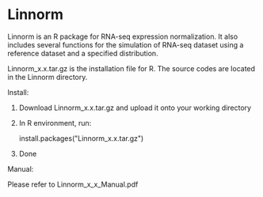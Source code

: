 # Linnorm
Linnorm is an R package for RNA-seq expression normalization. It also includes several functions for the simulation of RNA-seq dataset using a reference dataset and a specified distribution.

Linnorm_x.x.tar.gz is the installation file for R. The source codes are located in the Linnorm directory.


Install:

1) Download Linnorm_x.x.tar.gz and upload it onto your working directory

2) In R environment, run:

	install.packages("Linnorm_x.x.tar.gz")
	
3) Done



Manual:

Please refer to Linnorm_x_x_Manual.pdf



